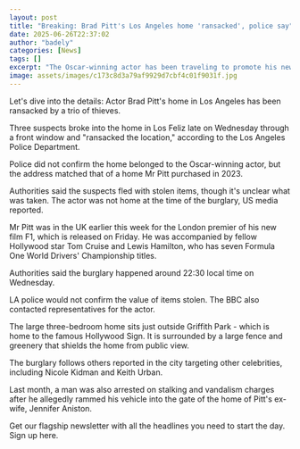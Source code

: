 ```yaml
---
layout: post
title: "Breaking: Brad Pitt's Los Angeles home 'ransacked', police say"
date: 2025-06-26T22:37:02
author: "badely"
categories: [News]
tags: []
excerpt: "The Oscar-winning actor has been traveling to promote his new film F1 and was reportedly not home."
image: assets/images/c173c8d3a79af9929d7cbf4c01f9031f.jpg
---
```


Let's dive into the details: Actor Brad Pitt's home in Los Angeles has been ransacked by a trio of thieves.

Three suspects broke into the home in Los Feliz late on Wednesday through a front window and "ransacked the location," according to the Los Angeles Police Department. 

Police did not confirm the home belonged to the Oscar-winning actor, but the address matched that of a home Mr Pitt purchased in 2023. 

Authorities said the suspects fled with stolen items, though it's unclear what was taken. The actor was not home at the time of the burglary, US media reported. 

Mr Pitt was in the UK earlier this week for the London premier of his new film F1, which is released on Friday. He was accompanied by fellow Hollywood star Tom Cruise and Lewis Hamilton, who has seven Formula One World Drivers' Championship titles. 

Authorities said the burglary happened around 22:30 local time on Wednesday. 

LA police would not confirm the value of items stolen. The BBC also contacted representatives for the actor. 

The large three-bedroom home sits just outside Griffith Park - which is home to the famous Hollywood Sign. It is surrounded by a large fence and greenery that shields the home from public view.

The burglary follows others reported in the city targeting other celebrities, including Nicole Kidman and Keith Urban. 

Last month, a man was also arrested on stalking and vandalism charges after he allegedly rammed his vehicle into the gate of the home of Pitt's ex-wife, Jennifer Aniston. 

Get our flagship newsletter with all the headlines you need to start the day. Sign up here.

